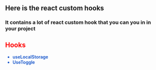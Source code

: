 <h2>Here is the react custom hooks</h2>

<h3>It contains a lot of react custom hook that you can you in in your project</h3>
 

 <h2 style="color:red">Hooks </h2>
<style>
    li {
        color :rgb(15, 80, 201);
        font-weight: 600;
        font-size: 1em;
    }
</style>
<ul>
    <li >useLocalStorage</li>
    <li>UseToggle</li>
</ul>
